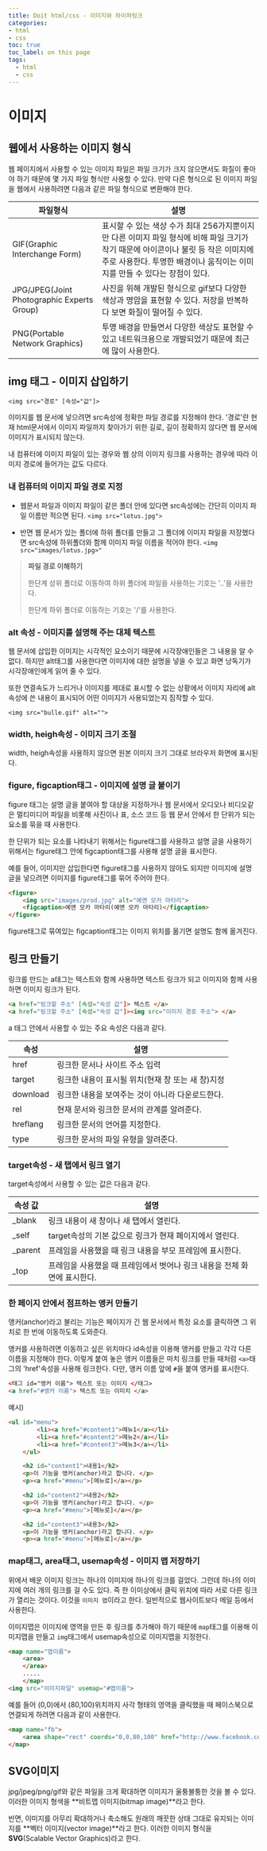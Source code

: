 ```yaml
---
title: Doit html/css - 이미지와 하이퍼링크
categories:
- html
- css
toc: true
toc_label: on this page
tags:
  - html
  - css
---
```


# 이미지

## 웹에서 사용하는 이미지 형식

웹 페이지에서 사용할 수 있는 이미지 파일은 파일 크기가 크지 않으면서도 화질이 좋아야 하기 때문에 몇 가지 파일 형식만 사용할 수 있다. 만약 다른 형식으로 된 이미지 파일을 웹에서 사용하려면 다음과 같은 파일 형식으로 변환해야 한다.

| 파일형식                                   | 설명                                                         |
| ------------------------------------------ | ------------------------------------------------------------ |
| GIF(Graphic Interchange Form)              | 표시할 수 있는 색상 수가 최대 256가지뿐이지만 다른 이미지 파일 형식에 비해 파일 크기가 작기 때문에 아이콘이나 불릿 등 작은 이미지에 주로 사용한다. 투명한 배경이나 움직이는 이미지를 만들 수 있다는 장점이 있다. |
| JPG/JPEG(Joint Photographic Experts Group) | 사진을 위해 개발된 형식으로 gif보다 다양한 색상과 명암을 표현할 수 있다. 저장을 반복하다 보면 화질이 떨어질 수 있다. |
| PNG(Portable Network Graphics)             | 투명 배경을 만들면서 다양한 색상도 표현할 수 있고 네트워크용으로 개발되었기 때문에 최근에 많이 사용한다. |



## img 태그 - 이미지 삽입하기

`<img src="경로" [속성="값"]>`

이미지를 웹 문서에 넣으려면 src속성에 정확한 파일 경로를 지정해야 한다. '경로'란 현재 html문서에서 이미지 파일까지 찾아가기 위한 길로, 길이 정확하지 않다면 웹 문서에 이미지가 표시되지 않는다.

내 컴퓨터에 이미지 파일이 있는 경우와 웹 상의 이미지 링크를 사용하는 경우에 따라 이미지 경로에 들어가는 값도 다르다.



### 내 컴퓨터의 이미지 파일 경로 지정

- 웹문서 파일과 이미지 파일이 같은 폴더 안에 있다면 src속성에는 간단히 이미지 파일 이름만 적으면 된다. `<img src="lotus.jpg">`

- 반면 웹 문서가 있는 폴더에 하위 폴더를 만들고 그 폴더에 이미지 파일을 저장했다면 src속성에 하위폴더와 함께 이미지 파일 이름을 적어야 한다. `<img src="images/lotus.jpg>"`



> **파일 경로 이해하기**
>
> 한단계 상위 폴더로 이동하여 하위 폴더에 파일을 사용하는 기호는 '..'을 사용한다. 
>
> 한단계 하위 폴더로 이동하는 기호는 '/'를 사용한다.



### alt 속성 - 이미지를 설명해 주는 대체 텍스트

웹 문서에 삽입한 이미지는 시각적인 요소이기 때문에 시각장애인들은 그 내용을 알 수 없다. 하지만 alt태그를 사용한다면 이미지에 대한 설명을 넣을 수 있고 화면 낭독기가 시각장애인에게 읽어 줄 수 있다. 

또한 연결속도가 느리거나 이미지를 제대로 표시할 수 없는 상황에서 이미지 자리에 alt속성에 쓴 내용이 표시되어 어떤 이미지가 사용되었는지 짐작할 수 있다.

`<img src="bulle.gif" alt="">`



### width, heigh속성 - 이미지 크기 조절

width, heigh속성을 사용하지 않으면 원본 이미지 크기 그대로 브라우저 화면에 표시된다.



### figure, figcaption태그 - 이미지에 설명 글 붙이기

figure 태그는 설명 글을 붙여야 할 대상을 지정하거나 웹 문서에서 오디오나 비디오같은 멀티미디어 파일을 비롯해 사진이나 표, 소스 코드 등 웹 문서 안에서 한 단위가 되는 요소를 묶을 때 사용한다.

한 단위가 되는 요소를 나타내기 위해서는 figure태그를 사용하고 설명 글을 사용하기 위해서는 figure태그 안에 figcaption태그를 사용해 설명 글을 표시한다. 

예를 들어, 이미지만 삽입한다면 figure태그를 사용하지 않아도 되지만 이미지에 설명 글을 넣으려면 이미지를 figure태그를 묶어 주어야 한다.

```html
<figure>
    <img src="images/prod.jpg" alt="예맨 모카 마타리">
    <figcaption>예맨 모카 마타리(예맨 모카 마타리)</figcaption>
</figure>
```

figure태그로 묶여있는 figcaption태그는 이미지 위치를 옮기면 설명도 함께 옮겨진다.



## 링크 만들기

링크를 만드는 a태그는 텍스트와 함께 사용하면 텍스트 링크가 되고 이미지와 함께 사용하면 이미지 링크가 된다.

```html
<a href="링크할 주소" [속성="속성 값"]> 텍스트 </a>
<a href="링크할 주소" [속성="속성 값"]><img src="이미지 경로 주소"> </a>
```

a 태그 안에서 사용할 수 있는 주요 속성은 다음과 같다.

| 속성     | 설명                                              |
| -------- | ------------------------------------------------- |
| href     | 링크한 문서나 사이트 주소 입력                    |
| target   | 링크한 내용이 표시될 위치(현재 창 또는 새 창)지정 |
| download | 링크한 내용을 보여주는 것이 아니라 다운로드한다.  |
| rel      | 현재 문서와 링크한 문서의 관계를 알려준다.        |
| hreflang | 링크한 문서의 언어를 지정한다.                    |
| type     | 링크한 문서의 파일 유형을 알려준다.               |



### target속성 - 새 탭에서 링크 열기

target속성에서 사용할 수 있는 값은 다음과 같다.

| 속성 값 | 설명                                                         |
| ------- | ------------------------------------------------------------ |
| _blank  | 링크 내용이 새 창이나 새 탭에서 열린다.                      |
| _self   | target속성의 기본 값으로 링크가 현재 페이지에서 열린다.      |
| _parent | 프레임을 사용했을 때 링크 내용을 부모 프레임에 표시한다.     |
| _top    | 프레임을 사용했을 때 프레임에서 벗어나 링크 내용을 전체 화면에 표시한다. |



### 한 페이지 안에서 점프하는 앵커 만들기

앵커(anchor)라고 불리는 기능은 페이지가 긴 웹 문서에서 특정 요소를 클릭하면 그 위치로 한 번에 이동하도록 도와준다.

앵커를 사용하려면 이동하고 싶은 위치마다 id속성을 이용해 앵커를 만들고 각각 다른 이름을 지정해야 한다. 이렇게 붙여 놓은 앵커 이름들은 마치 링크를 만들 때처럼 `<a>`태그의 'href'속성을 사용해 링크한다. 다만, 앵커 이름 앞에 `#`을 붙여 앵커를 표시한다.

```html
<태그 id="앵커 이름"> 텍스트 또는 이미지 </태그>
<a href="#앵커 이름"> 텍스트 또는 이미지 </a>
```

예시)

```html
<ul id="menu">
        <li><a href="#content1">메뉴1</a></li>
        <li><a href="#content2">메뉴2</a></li>
        <li><a href="#content3">메뉴3</a></li>
    </ul>

    <h2 id="content1">내용1</h2>
    <p>이 기능을 앵커(anchor)라고 합니다. </p>
    <p><a href="#menu">[메뉴로]</a></p>

    <h2 id="content2">내용2</h2>
    <p>이 기능을 앵커(anchor)라고 합니다. </p>
    <p><a href="#menu">[메뉴로]</a></p>

    <h2 id="content3">내용3</h2>
    <p>이 기능을 앵커(anchor)라고 합니다. </p>
    <p><a href="#menu">[메뉴로]</a></p>
```



### map태그, area태그, usemap속성 - 이미지 맵 저장하기

위에서 배운 이미지 링크는 하나의 이미지에 하나의 링크를 걸었다. 그런데 하나의 이미지에 여러 개의 링크를 걸 수도 있다. 즉 한 이미상에서 클릭 위치에 따라 서로 다른 링크가 열리는 것이다. 이것을 `이미지 맵`이라고 한다. 일반적으로 웹사이트보다 메일 등에서 사용한다.

이미지맵은 이미지에 영역을 만든 후 링크를 추가해야 하기 때문에 `map`태그를 이용해 이미지맵을 만들고 `img`태그에서 usemap속성으로 이미지맵을 지정한다.

```html
<map name="맵이름">
	<area>
	</area>
	.....
	</map>
<img src="이미지파일" usemap="#맵이름">
```



예를 들어 (0,0)에서 (80,100)위치까지 사각 형태의 영역을 클릭했을 때 페이스북으로 연결되게 하려면 다음과 같이 사용한다.

```html
<map name="fb">
	<area shape="rect" coords="0,0,80,100" href="http://www.facebook.com" alt="페이스북">
</map>
```



## SVG이미지

jpg/jpeg/png/gif와 같은 파일을 크게 확대하면 이미지가 울퉁불퉁한 것을 볼 수 있다. 이러한 이미지 형색을 **비트맵 이미지(bitmap image)**라고 한다. 

반면, 이미지를 아무리 확대하거나 축소해도 원래의 깨끗한 상태 그대로 유지되는 이미지를 **벡터 이미지(vector image)**라고 한다. 이러한 이미지 형식을 **SVG**(Scalable Vector Graphics)라고 한다.

